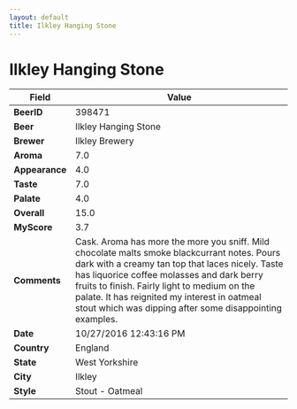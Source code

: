 ```yaml
---
layout: default
title: Ilkley Hanging Stone
---
```


# Ilkley Hanging Stone

| Field         | Value     |
|---------------|-----------|
| **BeerID** | 398471 |
| **Beer** | Ilkley Hanging Stone |
| **Brewer** | Ilkley Brewery |
| **Aroma** | 7.0 |
| **Appearance** | 4.0 |
| **Taste** | 7.0 |
| **Palate** | 4.0 |
| **Overall** | 15.0 |
| **MyScore** | 3.7 |
| **Comments** | Cask. Aroma has more the more you sniff. Mild chocolate malts smoke blackcurrant notes. Pours dark with a creamy tan top that laces nicely. Taste has liquorice coffee molasses and dark berry fruits to finish. Fairly light to medium on the palate. It has reignited my interest in oatmeal stout which was dipping after some disappointing examples. |
| **Date** | 10/27/2016 12:43:16 PM |
| **Country** | England |
| **State** | West Yorkshire |
| **City** | Ilkley |
| **Style** | Stout - Oatmeal |
